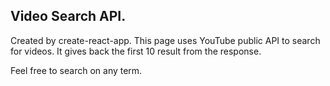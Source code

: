 ## Video Search API.

Created by create-react-app.
This page uses YouTube public API to search for videos.
It gives back the first 10 result from the response.

Feel free to search on any term.

